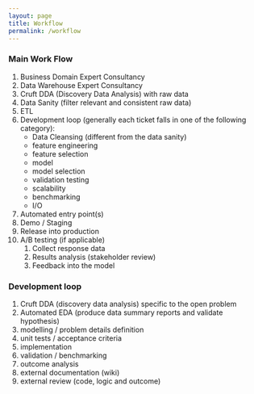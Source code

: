 ```yaml
---
layout: page
title: Workflow
permalink: /workflow
---
```


### Main Work Flow

1. Business Domain Expert Consultancy
2. Data Warehouse Expert Consultancy
3. Cruft DDA (Discovery Data Analysis) with raw data
4. Data Sanity (filter relevant and consistent raw data)
5. ETL
6. Development loop (generally each ticket falls in one of the following category):
    * Data Cleansing (different from the data sanity)
    * feature engineering
    * feature selection
    * model
    * model selection
    * validation testing
    * scalability
    * benchmarking
    * I/O
7. Automated entry point(s)
8. Demo / Staging
9. Release into production
10. A/B testing (if applicable)
    1. Collect response data
    2. Results analysis (stakeholder review)
    3. Feedback into the model


### Development loop
1. Cruft DDA (discovery data analysis) specific to the open problem
2. Automated EDA (produce data summary reports and validate hypothesis)
3. modelling / problem details definition
4. unit tests / acceptance criteria
5. implementation
6. validation / benchmarking
7. outcome analysis
8. external documentation (wiki)
9. external review (code, logic and outcome)